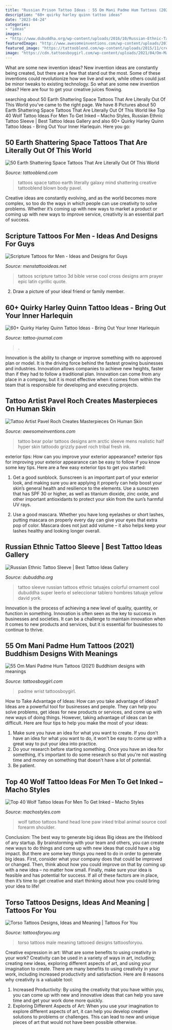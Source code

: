 ```yaml
---
title: "Russian Prison Tattoo Ideas : 55 Om Mani Padme Hum Tattoos (2021) Buddhism Designs With Meanings"
description: "60+ quirky harley quinn tattoo ideas"
date: "2023-04-24"
categories:
- "ideas"
images:
- "http://www.dubuddha.org/wp-content/uploads/2016/10/Russian-Ethnic-Tattoo-Sleeve-by-maksim_patrick-728x910.jpg"
featuredImage: "http://www.awesomeinventions.com/wp-content/uploads/2015/04/polar-bear-tattoo.jpg"
featured_image: "https://tattooblend.com/wp-content/uploads/2015/11/creative-space-tattoo.jpg"
image: "https://cdn.tattoosboygirl.com/wp-content/uploads/2021/04/Om-Mani-padme-hum-wrist-tattoo-scaled.jpg"
---
```



What are some new invention ideas?
New invention ideas are constantly being created, but there are a few that stand out the most. Some of these inventions could revolutionize how we live and work, while others could just be minor tweaks to existing technology. So what are some new invention ideas? Here are four to get your creative juices flowing.

	

		
searching about 50 Earth Shattering Space Tattoos That Are Literally Out Of This World you've came to the right page. We have 8 Pictures about 50 Earth Shattering Space Tattoos That Are Literally Out Of This World like Top 40 Wolf Tattoo Ideas For Men To Get Inked – Macho Styles, Russian Ethnic Tattoo Sleeve | Best Tattoo Ideas Gallery and also 60+ Quirky Harley Quinn Tattoo Ideas - Bring Out Your Inner Harlequin. Here you go:
		
    
## 50 Earth Shattering Space Tattoos That Are Literally Out Of This World

<img loading=lazy src="https://tattooblend.com/wp-content/uploads/2015/11/creative-space-tattoo.jpg" onerror="this.onerror=null;this.src='https://tse4.mm.bing.net/th?id=OIP.sj-JK3Q52I3OoxkAs1ePEgHaHX&amp;pid=15.1';" alt="50 Earth Shattering Space Tattoos That Are Literally Out Of This World">

_Source: tattooblend.com_

>tattoos space tattoo earth literally galaxy mind shattering creative tattooblend blown body pavel. 

	

Creative ideas are constantly evolving, and as the world becomes more complex, so too do the ways in which people can use creativity to solve problems. Whether it’s coming up with new ways to market a product or coming up with new ways to improve service, creativity is an essential part of success.

    
## Scripture Tattoos For Men - Ideas And Designs For Guys

<img loading=lazy src="http://www.menstattooideas.net/tattooimages/2017/07/scripture-tattoos-36.jpg" onerror="this.onerror=null;this.src='https://tse4.mm.bing.net/th?id=OIP.CyVJnNfZ_JFfqo6KT1PpoAHaKd&amp;pid=15.1';" alt="Scripture Tattoos for Men - Ideas and Designs for Guys">

_Source: menstattooideas.net_

>tattoos scripture tattoo 3d bible verse cool cross designs arm prayer epic latin cyrillic quote. 

	

2. Draw a picture of your ideal friend or family member.

    
## 60+ Quirky Harley Quinn Tattoo Ideas - Bring Out Your Inner Harlequin

<img loading=lazy src="https://tattoo-journal.com/wp-content/uploads/2016/09/harley-quinn-tattoo30.jpg" onerror="this.onerror=null;this.src='https://tse4.mm.bing.net/th?id=OIP.nd5Cvo8_uZ-70jeKAjBjZAHaHa&amp;pid=15.1';" alt="60+ Quirky Harley Quinn Tattoo Ideas - Bring Out Your Inner Harlequin">

_Source: tattoo-journal.com_

>. 

	

Innovation is the ability to change or improve something with no approved plan or model. It is the driving force behind the fastest growing businesses and industries. Innovation allows companies to achieve new heights, faster than if they had to follow a traditional plan. Innovation can come from any place in a company, but it is most effective when it comes from within the team that is responsible for developing and executing projects.

    
## Tattoo Artist Pavel Roch Creates Masterpieces On Human Skin

<img loading=lazy src="http://www.awesomeinventions.com/wp-content/uploads/2015/04/polar-bear-tattoo.jpg" onerror="this.onerror=null;this.src='https://tse4.mm.bing.net/th?id=OIP.2GtEtjZIpZ7cPref9fnRDgHaKf&amp;pid=15.1';" alt="Tattoo Artist Pavel Roch Creates Masterpieces On Human Skin">

_Source: awesomeinventions.com_

>tattoo bear polar tattoos designs arm arctic sleeve mens realistic half hyper skin tattoodo grizzly pavel roch tribal fresh ink. 

	

exterior tips: How can you improve your exterior appearance?
exterior tips for improving your exterior appearance can be easy to follow if you know some key tips. Here are a few easy exterior tips to get you started:
1. Get a good sunblock. Sunscreen is an important part of your exterior look, and making sure you are applying it properly can help boost your skin’s general health and resilience to the elements. Use a sunscreen that has SPF 30 or higher, as well as titanium dioxide, zinc oxide, and other important antioxidants to protect your skin from the sun’s harmful UV rays.

2. Use a good mascara. Whether you have long eyelashes or short lashes, putting mascara on properly every day can give your eyes that extra pop of color. Mascara does not just add volume – it also helps keep your lashes healthy and looking longer overall.

    
## Russian Ethnic Tattoo Sleeve | Best Tattoo Ideas Gallery

<img loading=lazy src="http://www.dubuddha.org/wp-content/uploads/2016/10/Russian-Ethnic-Tattoo-Sleeve-by-maksim_patrick-728x910.jpg" onerror="this.onerror=null;this.src='https://tse4.mm.bing.net/th?id=OIP.2xswvtXPjb3gj4gD_EbZ1AHaJQ&amp;pid=15.1';" alt="Russian Ethnic Tattoo Sleeve | Best Tattoo Ideas Gallery">

_Source: dubuddha.org_

>tattoo sleeve russian tattoos ethnic tatuajes colorful ornament cool dubuddha super leerlo el seleccionar tablero hombres tatuaje yellow david york. 

	

Innovation is the process of achieving a new level of quality, quantity, or function in something. Innovation is often seen as the key to success in businesses and societies. It can be a challenge to maintain innovation when it comes to new products and services, but it is essential for businesses to continue to thrive.

    
## 55 Om Mani Padme Hum Tattoos (2021) Buddhism Designs With Meanings

<img loading=lazy src="https://cdn.tattoosboygirl.com/wp-content/uploads/2021/04/Om-Mani-padme-hum-wrist-tattoo-scaled.jpg" onerror="this.onerror=null;this.src='https://tse2.mm.bing.net/th?id=OIP.75_6u26KkB23PC3R0BnAugHaJ4&amp;pid=15.1';" alt="55 Om Mani Padme Hum Tattoos (2021) Buddhism designs with meanings">

_Source: tattoosboygirl.com_

>padme wrist tattoosboygirl. 

	

How to Take Advantage of Ideas: How can you take advantage of ideas?
Ideas are a powerful tool for businesses and people. They can help you solve problems, get ideas for new products or services, and come up with new ways of doing things. However, taking advantage of ideas can be difficult. Here are four tips to help you make the most of your ideas: 
1. Make sure you have an idea for what you want to create. If you don't have an idea for what you want to do, it won't be easy to come up with a great way to put your idea into practice. 
2. Do your research before starting something. Once you have an idea for something, it's important to do some research so that you're not wasting time and money on something that doesn't have a lot of potential. 
3. Be patient.

    
## Top 40 Wolf Tattoo Ideas For Men To Get Inked – Macho Styles

<img loading=lazy src="https://www.machostyles.com/wp-content/uploads/2021/01/Wolf-Tattoo-Ideas-For-Men-To-Get-Inked-3.png" onerror="this.onerror=null;this.src='https://tse3.mm.bing.net/th?id=OIP.DaeU2-46M5D_kVHJk036nAHaLg&amp;pid=15.1';" alt="Top 40 Wolf Tattoo Ideas For Men To Get Inked – Macho Styles">

_Source: machostyles.com_

>wolf tattoo tattoos hand head lone paw inked tribal animal source cool forearm shoulder. 

	

Conclusion: The best way to generate big ideas
Big ideas are the lifeblood of any startup. By brainstorming with your team and others, you can create new ways to do things and come up with new ideas that could have a big impact. But there are some key things you need to do in order to generate big ideas. First, consider what your company does that could be improved or changed. Then, think about how you could improve on that by coming up with a new idea – no matter how small. Finally, make sure your idea is feasible and has potential for success. If all of these factors are in place, then it’s time to get creative and start thinking about how you could bring your idea to life!

    
## Torso Tattoos Designs, Ideas And Meaning | Tattoos For You

<img loading=lazy src="https://www.tattoosforyou.org/wp-content/uploads/2016/02/Male-Torso-Tattoos.jpg" onerror="this.onerror=null;this.src='https://tse4.mm.bing.net/th?id=OIP.KvT5lx_wiy0CoDwqswLQqAHaHl&amp;pid=15.1';" alt="Torso Tattoos Designs, Ideas and Meaning | Tattoos For You">

_Source: tattoosforyou.org_

>torso tattoos male meaning tattooed designs tattoosforyou. 

	

Creative expression in art: What are some benefits to using creativity in your work?
Creativity can be used in a variety of ways in art, including; creating new ideas, exploring different aspects of art, and using your imagination to create. There are many benefits to using creativity in your work, including increased productivity and satisfaction. Here are 8 reasons why creativity is a valuable tool: 
1. Increased Productivity: By using the creativity that you have within you, you can come up with new and innovative ideas that can help you save time and get your work done more quickly.
2. Exploring Different Aspects of Art: When you use your imagination to explore different aspects of art, it can help you develop creative solutions to problems or challenges. This can lead to new and unique pieces of art that would not have been possible otherwise. 

